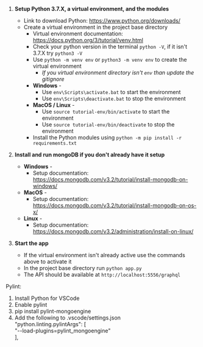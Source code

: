 1. **Setup Python 3.7.X, a virtual environment, and the modules**
    * Link to download Python: https://www.python.org/downloads/
    * Create a virtual environment in the project base directory
        * Virtual environment documentation: https://docs.python.org/3/tutorial/venv.html
        * Check your python version in the terminal `python -V`, if it isn't 3.7.X try `python3 -V`
        * Use `python -m venv env` or `python3 -m venv env` to create the virtual environment
            * *If you virtual environment directory isn't `env` than update the gitignore*
        * **Windows** -
            * Use `env\Scripts\activate.bat` to start the environment
            * Use `env\Scripts\deactivate.bat` to stop the environment
        * **MacOS / Linux** -
            * Use `source tutorial-env/bin/activate` to start the environment
            * Use  `source tutorial-env/bin/deactivate` to stop the environment
        * Install the Python modules using `python -m pip install -r requirements.txt`

2. **Install and run mongoDB if you don't already have it setup**
    * **Windows** -
        * Setup documentation: https://docs.mongodb.com/v3.2/tutorial/install-mongodb-on-windows/
    * **MacOS** -
        * Setup documentation: https://docs.mongodb.com/v3.2/tutorial/install-mongodb-on-os-x/
    * **Linux** -
        * Setup documentation: https://docs.mongodb.com/v3.2/administration/install-on-linux/

3. **Start the app**
    * If the virtual environment isn't already active use the commands above to activate it
    * In the project base directory run `python app.py`
    * The API should be available at `http://localhost:5556/graphql`


Pylint:
1. Install Python for VSCode
2. Enable pylint
3. pip install pylint-mongoengine
4. Add the following to .vscode/settings.json<br/>
    "python.linting.pylintArgs": [<br/>
        "--load-plugins=pylint_mongoengine"<br/>
    ],<br/>
